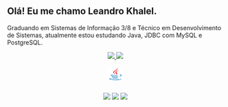   ## Olá! Eu me chamo Leandro Khalel. 
  Graduando em Sistemas de Informação 3/8 e Técnico em Desenvolvimento de Sistemas, atualmente estou estudando Java, JDBC com MySQL e PostgreSQL.

 <div align="center">
  <a href="https://github.com/leopimentl">
<img height="160em" src="https://github-readme-stats.vercel.app/api?username=leopimentl&show_icons=true&theme=omni">
  <img height="160em" src="https://github-readme-stats.vercel.app/api/top-langs/?username=leopimentl&langs_count=7&theme=omni&layout=compact&text_color=fab6df&count_private=true">
<div align="center" style="display: inline_block"><br>
  <img align="center" alt="Leandro Khalel - JAVA" height="30" width="40" src="https://raw.githubusercontent.com/devicons/devicon/master/icons/java/java-original.svg">
          
</div>
  
  ##
  
 <div align="center"> 
  <a href="https://www.instagram.com/leopimentl/" target="_blank"><img src="https://img.shields.io/badge/-Instagram-%23E4405F?style=for-the-badge&logo=instagram&logoColor=white" target="_blank"></a>
   <a href = "mailto:leandro.khalel.vagas@gmail.com"><img src="https://img.shields.io/badge/-Gmail-%23333?style=for-the-badge&logo=gmail&logoColor=white" target="_blank"></a>
  <a href="https://www.linkedin.com/in/leandrokhalel/" target="_blank"><img src="https://img.shields.io/badge/-LinkedIn-%230077B5?style=for-the-badge&logo=linkedin&logoColor=white" target="_blank"></a> 
   
</div>
